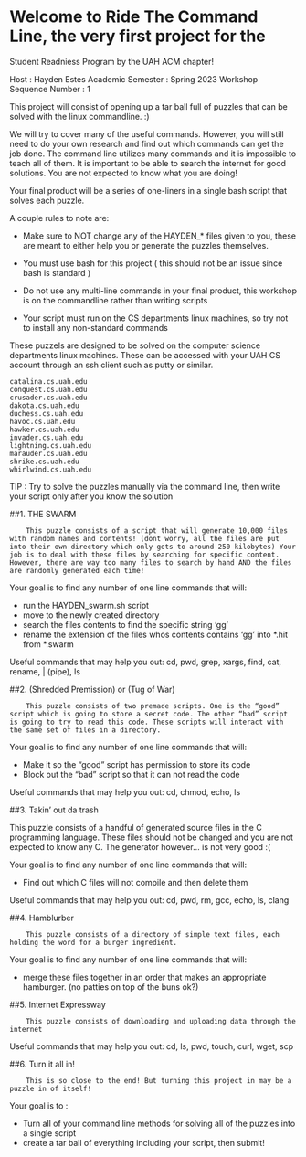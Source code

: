 ﻿# Welcome to Ride The Command Line, the very first project for the
 Student Readniess Program by the UAH ACM chapter!

Host : Hayden Estes
Academic Semester : Spring 2023
Workshop Sequence Number : 1

This project will consist of opening up a tar ball full of puzzles that can be solved with the linux commandline. :)


We will try to cover many of the useful commands. However, you will still need to do your own research and find out which commands can get the job done. The command line utilizes many commands and it is impossible to teach all of them. It is important to be able to search the internet for good solutions. You are not expected to know what you are doing!


Your final product will be a series of one-liners in a single bash script that solves each puzzle. 


A couple rules to note are:
* Make sure to NOT change any of the HAYDEN_* files given to you, these are meant to either help you or generate the puzzles themselves.


* You must use bash for this project ( this should not be an issue since bash is standard )


* Do not use any multi-line commands in your final product, this workshop is on the commandline rather than writing scripts


* Your script must run on the CS departments linux machines, so try not to install any non-standard commands


These puzzels are designed to be solved on the computer science departments linux machines.
These can be accessed with your UAH CS account through an ssh client such as putty or similar.


    catalina.cs.uah.edu
    conquest.cs.uah.edu
    crusader.cs.uah.edu
    dakota.cs.uah.edu
    duchess.cs.uah.edu
    havoc.cs.uah.edu
    hawker.cs.uah.edu
    invader.cs.uah.edu
    lightning.cs.uah.edu
    marauder.cs.uah.edu
    shrike.cs.uah.edu
    whirlwind.cs.uah.edu

TIP : Try to solve the puzzles manually via the command line, then write your script only after you know the solution


##1. THE SWARM
        
        This puzzle consists of a script that will generate 10,000 files with random names and contents! (dont worry, all the files are put into their own directory which only gets to around 250 kilobytes) Your job is to deal with these files by searching for specific content. However, there are way too many files to search by hand AND the files are randomly generated each time!


Your goal is to find any number of one line commands that will:
* run the HAYDEN_swarm.sh script
* move to the newly created directory
* search the files contents to find the specific string ‘gg’ 
* rename the extension of the files whos contents contains ‘gg’ into *.hit from *.swarm


Useful commands that may help you out:
cd, pwd, grep, xargs, find, cat, rename, | (pipe), ls


##2. (Shredded Premission) or (Tug of War) 


        This puzzle consists of two premade scripts. One is the “good” script which is going to store a secret code. The other “bad” script is going to try to read this code. These scripts will interact with the same set of files in a directory. 


Your goal is to find any number of one line commands that will:
* Make it so the “good” script has permission to store its code
* Block out the “bad” script so that it can not read the code


Useful commands that may help you out:
cd, chmod, echo, ls


##3. Takin’ out da trash


This puzzle consists of a handful of generated source files in the C programming language. These files should not be changed and you are not expected to know any C. The generator however… is not very good :(


Your goal is to find any number of one line commands that will:
* Find out which C files will not compile and then delete them


Useful commands that may help you out:
cd, pwd, rm, gcc, echo, ls, clang


##4. Hamblurber


        This puzzle consists of a directory of simple text files, each holding the word for a burger ingredient.


Your goal is to find any number of one line commands that will:
 * merge these files together in an order that makes an appropriate hamburger. (no patties on top of the buns ok?) 


##5. Internet Expressway


        This puzzle consists of downloading and uploading data through the internet

Useful commands that may help you out:
cd, ls, pwd, touch, curl, wget, scp

##6. Turn it all in!

        This is so close to the end! But turning this project in may be a puzzle in of itself! 


Your goal is to :
* Turn all of your command line methods for solving all of the puzzles into a single script
* create a tar ball of everything including your script, then submit!


